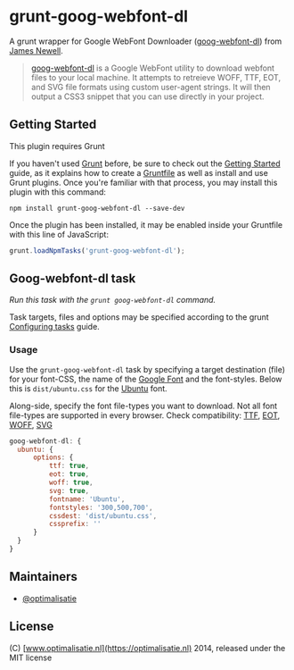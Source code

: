 grunt-goog-webfont-dl
=====================

A grunt wrapper for Google WebFont Downloader ([goog-webfont-dl](https://github.com/jrnewell/goog-webfont-dl)) from [James Newell](https://github.com/jrnewell).

> [goog-webfont-dl](https://github.com/jrnewell/goog-webfont-dl) is a Google WebFont utility to download webfont files to your local machine. It attempts to retreieve WOFF, TTF, EOT, and SVG file formats using custom user-agent strings. It will then output a CSS3 snippet that you can use directly in your project.

## Getting Started

This plugin requires Grunt

If you haven't used [Grunt](http://gruntjs.com/) before, be sure to check out the
[Getting Started](http://gruntjs.com/getting-started) guide, as it explains how to create
a [Gruntfile](http://gruntjs.com/sample-gruntfile) as well as install and use Grunt plugins.
Once you're familiar with that process, you may install this plugin with this command:

```shell
npm install grunt-goog-webfont-dl --save-dev
```

Once the plugin has been installed, it may be enabled inside your Gruntfile with this line of JavaScript:

```js
grunt.loadNpmTasks('grunt-goog-webfont-dl');
```

## Goog-webfont-dl task

_Run this task with the `grunt goog-webfont-dl` command._

Task targets, files and options may be specified according to the grunt [Configuring tasks](http://gruntjs.com/configuring-tasks) guide.


### Usage

Use the `grunt-goog-webfont-dl` task by specifying a target destination (file) for your font-CSS, the name of the [Google Font](https://www.google.com/fonts/) and the font-styles.
Below this is `dist/ubuntu.css` for the [Ubuntu](https://www.google.com/fonts/specimen/Ubuntu) font.

Along-side, specify the font file-types you want to download. Not all font file-types are supported in every browser. Check compatibility: [TTF](http://caniuse.com/#feat=ttf), [EOT](http://caniuse.com/#search=eot), [WOFF](http://caniuse.com/#search=woff), [SVG](http://caniuse.com/#search=svg) 

```js
goog-webfont-dl: {
  ubuntu: {
      options: {
          ttf: true,
          eot: true,
          woff: true,
          svg: true,
          fontname: 'Ubuntu',
          fontstyles: '300,500,700',
          cssdest: 'dist/ubuntu.css',
          cssprefix: ''
      }
  }
}
```

## Maintainers

* [@optimalisatie](https://github.com/optimalisatie)

## License

(C) [www.optimalisatie.nl](https://optimalisatie.nl) 2014, released under the MIT license